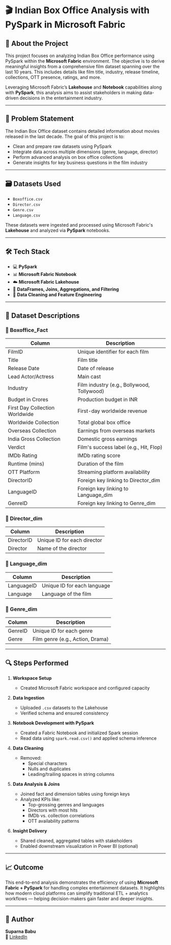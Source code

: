 # 🎬 Indian Box Office Analysis with PySpark in Microsoft Fabric

## 📌 About the Project

This project focuses on analyzing Indian Box Office performance using PySpark within the **Microsoft Fabric** environment. The objective is to derive meaningful insights from a comprehensive film dataset spanning over the last 10 years. This includes details like film title, industry, release timeline, collections, OTT presence, ratings, and more.

Leveraging Microsoft Fabric’s **Lakehouse** and **Notebook** capabilities along with **PySpark**, this analysis aims to assist stakeholders in making data-driven decisions in the entertainment industry.

---

## 🧩 Problem Statement

The Indian Box Office dataset contains detailed information about movies released in the last decade. The goal of this project is to:
- Clean and prepare raw datasets using PySpark
- Integrate data across multiple dimensions (genre, language, director)
- Perform advanced analysis on box office collections
- Generate insights for key business questions in the film industry

---

## 🗃️ Datasets Used

- `Boxoffice.csv`  
- `Director.csv`  
- `Genre.csv`  
- `Language.csv`  

These datasets were ingested and processed using Microsoft Fabric's **Lakehouse** and analyzed via **PySpark** notebooks.

---

## 🛠️ Tech Stack

- 💻 **PySpark**  
- 📊 **Microsoft Fabric Notebook**  
- ☁️ **Microsoft Fabric Lakehouse**  
- 🧠 **DataFrames, Joins, Aggregations, and Filtering**  
- 🧹 **Data Cleaning and Feature Engineering**  

---

## 🧾 Dataset Descriptions

### 🔹 Boxoffice_Fact
| Column | Description |
|--------|-------------|
| FilmID | Unique identifier for each film |
| Title | Film title |
| Release Date | Date of release |
| Lead Actor/Actress | Main cast |
| Industry | Film industry (e.g., Bollywood, Tollywood) |
| Budget in Crores | Production budget in INR |
| First Day Collection Worldwide | First-day worldwide revenue |
| Worldwide Collection | Total global box office |
| Overseas Collection | Earnings from overseas markets |
| India Gross Collection | Domestic gross earnings |
| Verdict | Film's success label (e.g., Hit, Flop) |
| IMDb Rating | IMDb rating score |
| Runtime (mins) | Duration of the film |
| OTT Platform | Streaming platform availability |
| DirectorID | Foreign key linking to Director_dim |
| LanguageID | Foreign key linking to Language_dim |
| GenreID | Foreign key linking to Genre_dim |

### 🔹 Director_dim
| Column | Description |
|--------|-------------|
| DirectorID | Unique ID for each director |
| Director | Name of the director |

### 🔹 Language_dim
| Column | Description |
|--------|-------------|
| LanguageID | Unique ID for each language |
| Language | Language of the film |

### 🔹 Genre_dim
| Column | Description |
|--------|-------------|
| GenreID | Unique ID for each genre |
| Genre | Film genre (e.g., Action, Drama) |

---

## 🔍 Steps Performed

1. **Workspace Setup**  
   - Created Microsoft Fabric workspace and configured capacity

2. **Data Ingestion**  
   - Uploaded `.csv` datasets to the Lakehouse  
   - Verified schema and ensured consistency

3. **Notebook Development with PySpark**  
   - Created a Fabric Notebook and initialized Spark session  
   - Read data using `spark.read.csv()` and applied schema inference

4. **Data Cleaning**  
   - Removed:
     - Special characters
     - Nulls and duplicates
     - Leading/trailing spaces in string columns

5. **Data Analysis & Joins**  
   - Joined fact and dimension tables using foreign keys  
   - Analyzed KPIs like:
     - Top-grossing genres and languages  
     - Directors with most hits  
     - IMDb vs. collection correlations  
     - OTT availability patterns

6. **Insight Delivery**  
   - Shared cleaned, aggregated tables with stakeholders  
   - Enabled downstream visualization in Power BI (optional)

---

## 📈 Outcome

This end-to-end analysis demonstrates the efficiency of using **Microsoft Fabric + PySpark** for handling complex entertainment datasets. It highlights how modern cloud platforms can simplify traditional ETL + analytics workflows — helping decision-makers gain faster and deeper insights.

---

## 📌 Author

**Suparna Babu**  
🔗 [LinkedIn](https://www.linkedin.com/in/inturi-suparna-babu-312b59270/)  
  
